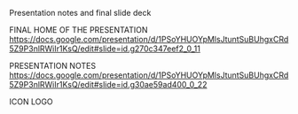 Presentation notes and final slide deck

FINAL HOME OF THE PRESENTATION
https://docs.google.com/presentation/d/1PSoYHUOYpMlsJtuntSuBUhgxCRd5Z9P3nlRWiIr1KsQ/edit#slide=id.g270c347eef2_0_11

PRESENTATION NOTES
https://docs.google.com/presentation/d/1PSoYHUOYpMlsJtuntSuBUhgxCRd5Z9P3nlRWiIr1KsQ/edit#slide=id.g30ae59ad400_0_22

ICON LOGO 
<need link>

